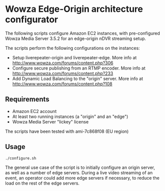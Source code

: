 Wowza Edge-Origin architecture configurator
===========================================

The following scripts configure Amazon EC2 instances, with pre-configured Wowza Media Server 3.5.2 for an edge-origin nDVR streaming setup.

The scripts perform the following configurations on the instances:

* Setup liverepeater-origin and liverepeater-edge. More info at http://www.wowza.com/forums/content.php?306
* Configure secure publishing from an RTMP encoder. More info at http://www.wowza.com/forums/content.php?233
* Add Dynamic Load Balancing to the "origin" server. More info at http://www.wowza.com/forums/content.php?108

Requirements
------------

* Amazon EC2 account
* At least two running instances (a "origin" and an "edge")
* Wowza Media Server "lickey" license

The scripts have been tested with ami-7c868f08 (EU region)

Usage
-----

    ./configure.sh

The general use case of the script is to initially configure an origin server, as well as a number of edge servers. During a live video streaming of an event, an operator could add more edge servers if necessary, to reduce the load on the rest of the edge servers.
